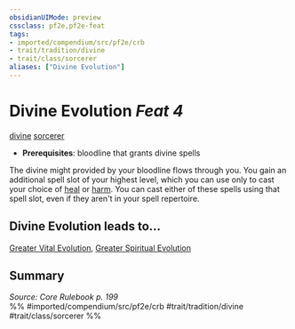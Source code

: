 ```yaml
---
obsidianUIMode: preview
cssclass: pf2e,pf2e-feat
tags:
- imported/compendium/src/pf2e/crb
- trait/tradition/divine
- trait/class/sorcerer
aliases: ["Divine Evolution"]
---
```

# Divine Evolution  *Feat 4*  
[divine](divine.md)  [sorcerer](rules/traits/sorcerer.md)  

- **Prerequisites**: bloodline that grants divine spells

The divine might provided by your bloodline flows through you. You gain an additional spell slot of your highest level, which you can use only to cast your choice of [heal](../spells/heal.md) or [harm](../spells/harm.md). You can cast either of these spells using that spell slot, even if they aren't in your spell repertoire.

## Divine Evolution leads to...

[Greater Vital Evolution](greater-vital-evolution.md), [Greater Spiritual Evolution](greater-spiritual-evolution-apg.md)

## Summary

*Source: Core Rulebook p. 199*  
%% #imported/compendium/src/pf2e/crb #trait/tradition/divine #trait/class/sorcerer %%